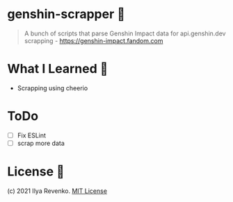 # genshin-scrapper 💾
> A bunch of scripts that parse Genshin Impact data for api.genshin.dev
scrapping - https://genshin-impact.fandom.com

# What I Learned 🧠
- Scrapping using cheerio

# ToDo
- [ ] Fix ESLint
- [ ] scrap more data

# License 📑 
(c) 2021 Ilya Revenko. [MIT License](https://tldrlegal.com/license/mit-license)
